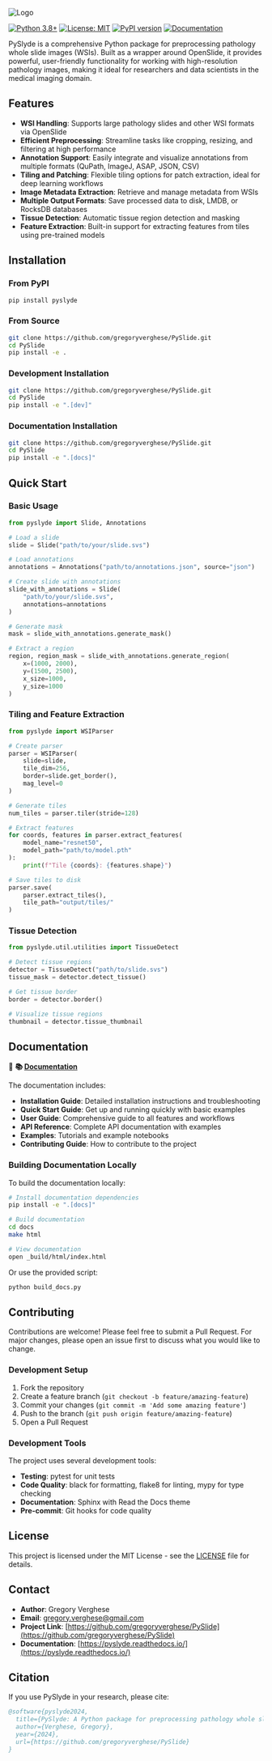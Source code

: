 ![Logo](images/logo.png)


[![Python 3.8+](https://img.shields.io/badge/python-3.8+-blue.svg)](https://www.python.org/downloads/)
[![License: MIT](https://img.shields.io/badge/License-MIT-yellow.svg)](https://opensource.org/licenses/MIT)
[![PyPI version](https://badge.fury.io/py/pyslyde.svg)](https://badge.fury.io/py/pyslyde)
[![Documentation](https://readthedocs.org/projects/pyslyde/badge/?version=latest)](https://pyslyde.readthedocs.io/en/latest/)

PySlyde is a comprehensive Python package for preprocessing pathology whole slide images (WSIs). Built as a wrapper around OpenSlide, it provides powerful, user-friendly functionality for working with high-resolution pathology images, making it ideal for researchers and data scientists in the medical imaging domain.

## Features

- **WSI Handling**: Supports large pathology slides and other WSI formats via OpenSlide
- **Efficient Preprocessing**: Streamline tasks like cropping, resizing, and filtering at high performance
- **Annotation Support**: Easily integrate and visualize annotations from multiple formats (QuPath, ImageJ, ASAP, JSON, CSV)
- **Tiling and Patching**: Flexible tiling options for patch extraction, ideal for deep learning workflows
- **Image Metadata Extraction**: Retrieve and manage metadata from WSIs
- **Multiple Output Formats**: Save processed data to disk, LMDB, or RocksDB databases
- **Tissue Detection**: Automatic tissue region detection and masking
- **Feature Extraction**: Built-in support for extracting features from tiles using pre-trained models

## Installation

### From PyPI

```bash
pip install pyslyde
```

### From Source

```bash
git clone https://github.com/gregoryverghese/PySlide.git
cd PySlide
pip install -e .
```

### Development Installation

```bash
git clone https://github.com/gregoryverghese/PySlide.git
cd PySlide
pip install -e ".[dev]"
```

### Documentation Installation

```bash
git clone https://github.com/gregoryverghese/PySlide.git
cd PySlide
pip install -e ".[docs]"
```

## Quick Start

### Basic Usage

```python
from pyslyde import Slide, Annotations

# Load a slide
slide = Slide("path/to/your/slide.svs")

# Load annotations
annotations = Annotations("path/to/annotations.json", source="json")

# Create slide with annotations
slide_with_annotations = Slide(
    "path/to/your/slide.svs",
    annotations=annotations
)

# Generate mask
mask = slide_with_annotations.generate_mask()

# Extract a region
region, region_mask = slide_with_annotations.generate_region(
    x=(1000, 2000),
    y=(1500, 2500),
    x_size=1000,
    y_size=1000
)
```

### Tiling and Feature Extraction

```python
from pyslyde import WSIParser

# Create parser
parser = WSIParser(
    slide=slide,
    tile_dim=256,
    border=slide.get_border(),
    mag_level=0
)

# Generate tiles
num_tiles = parser.tiler(stride=128)

# Extract features
for coords, features in parser.extract_features(
    model_name="resnet50",
    model_path="path/to/model.pth"
):
    print(f"Tile {coords}: {features.shape}")

# Save tiles to disk
parser.save(
    parser.extract_tiles(),
    tile_path="output/tiles/"
)
```

### Tissue Detection

```python
from pyslyde.util.utilities import TissueDetect

# Detect tissue regions
detector = TissueDetect("path/to/slide.svs")
tissue_mask = detector.detect_tissue()

# Get tissue border
border = detector.border()

# Visualize tissue regions
thumbnail = detector.tissue_thumbnail
```

## Documentation

📖 **📚 [Documentation](https://gregoryverghese.github.io/PySlyde/)**

The documentation includes:

- **Installation Guide**: Detailed installation instructions and troubleshooting
- **Quick Start Guide**: Get up and running quickly with basic examples
- **User Guide**: Comprehensive guide to all features and workflows
- **API Reference**: Complete API documentation with examples
- **Examples**: Tutorials and example notebooks
- **Contributing Guide**: How to contribute to the project

### Building Documentation Locally

To build the documentation locally:

```bash
# Install documentation dependencies
pip install -e ".[docs]"

# Build documentation
cd docs
make html

# View documentation
open _build/html/index.html
```

Or use the provided script:

```bash
python build_docs.py
```

## Contributing

Contributions are welcome! Please feel free to submit a Pull Request. For major changes, please open an issue first to discuss what you would like to change.

### Development Setup

1. Fork the repository
2. Create a feature branch (`git checkout -b feature/amazing-feature`)
3. Commit your changes (`git commit -m 'Add some amazing feature'`)
4. Push to the branch (`git push origin feature/amazing-feature`)
5. Open a Pull Request

### Development Tools

The project uses several development tools:

- **Testing**: pytest for unit tests
- **Code Quality**: black for formatting, flake8 for linting, mypy for type checking
- **Documentation**: Sphinx with Read the Docs theme
- **Pre-commit**: Git hooks for code quality

## License

This project is licensed under the MIT License - see the [LICENSE](LICENSE) file for details.

## Contact

- **Author**: Gregory Verghese
- **Email**: gregory.verghese@gmail.com
- **Project Link**: [https://github.com/gregoryverghese/PySlide](https://github.com/gregoryverghese/PySlide)
- **Documentation**: [https://pyslyde.readthedocs.io/](https://pyslyde.readthedocs.io/)

## Citation

If you use PySlyde in your research, please cite:

```bibtex
@software{pyslyde2024,
  title={PySlyde: A Python package for preprocessing pathology whole slide images},
  author={Verghese, Gregory},
  year={2024},
  url={https://github.com/gregoryverghese/PySlide}
}
```






